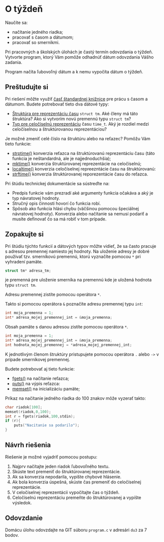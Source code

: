 # O týždeň

Naučíte sa:

  - načítanie jedného riadka;
  - pracovať s časom a dátumom;
  - pracovať so smerníkmi.

Pri pracovných a školských úlohách je častý termín odovzdania o týždeň.
Vytvorte program, ktorý Vám pomôže odhadnúť dátum odovzdania Vášho
zadania.

Program načíta ľubovoľný dátum a k nemu vypočíta dátum o týždeň.

## Preštudujte si

Pri riešení môžte využiť [časť štandardnej knižnice](http://www.cplusplus.com/reference/ctime/) pre prácu s časom
a dátumom. Budete potrebovať tieto dva dátové typy:

- [Štruktúra pre reprezentáciu času](http://www.cplusplus.com/reference/ctime/tm/) `struct tm`.
     Aké členy má táto štruktúra? Ako si vytvorím novú premennú typu `struct tm`?
- [Typ pre celočíselnú reprezentáciu](http://www.cplusplus.com/reference/ctime/time_t/)
    času `time_t`. Aký je rozdiel medzi celočíselnou a štruktúrovanou reprezentáciou?

Je možné zmeniť celé číslo na štruktúru alebo na reťazec? Pomôžu Vám tieto funkcie:

- [strptime()](http://man7.org/linux/man-pages/man3/strptime.3.html) konverzia reťazca na štruktúrovanú reprezentáciu času (táto funkcia je neštandardná, ale je najjednoduchšia);
- [mktime()](http://www.cplusplus.com/reference/ctime/mktime) konverzia štruktúrovanej reprezentácie na celočíselnú;
- [localtime()](http://www.cplusplus.com/reference/ctime/localtime) konverzia celočíselnej repreezntácie času na štruktúrovanú:
- [strftime()](http://www.cplusplus.com/reference/ctime/strftime) konverzia štruktúrovanej reporezentácie času do reťazca.

Pri štúdiu technickej dokumentácie sa sústreďte na:

- Predpis funkcie vám prezradí aké argumenty funkcia očakáva a aký je typ návratovej hodnoty.
- Stručný opis činnosti hovorí čo funkcia robí.
- Spôsob ako funkcia hlási chybu (väčšinou pomocou špeciálnej návratovej hodnoty). Konverzia alebo načítanie sa nemusí podariť a     musíte definovať čo sa má robiť v tom prípade.

## Zopakujte si

Pri štúdiu týchto funkcií a dátových typov môžte vidieť, že sa často
pracuje s adresou premennej namiesto jej hodnoty. Na uloženie adresy je
dobré používať tzv. smerníkovú premennú, ktorú vyznačíte pomocou `*` pri
vyhradení pamäte.

```c
struct tm* adresa_tm;
```

je premenná pre uloženie smerníka na premennú kde je uložená hodnota typu `struct tm`.

Adresu premennej zistíte pomocou operátora `*`.

Takto si pomocou operátora `&` poznačíte adresu premennej typu `int`:

``` c
int moja_premenna = 1;
int* adresa_mojej_premennej_int = &moja_premenna;
```

Obsah pamäte s danou adresou zistíte pomocou operátora `*`.

``` c
int moja_premenna = 1;
int* adresa_mojej_premennej_int = &moja_premenna;
int hodnota_mojej_premennej = *adresa_mojej_premennej_int;
```

K jednotlivým členom štruktúry pristupujete pomocou operátora `.` alebo `->` v prípade smerníkovej premennej.

Budete potrebovať aj tieto funkcie:

- [fgets()](http://www.cplusplus.com/reference/cstdio/fgets/) na načítanie reťazca;
- [puts()](http://www.cplusplus.com/reference/cstdio/puts/) na výpis reťazca:
- [memset()](http://www.cplusplus.com/reference/cstring/memset/) na inicializáciu pamäte;

Príkaz na načítanie jedného riadka do 100 znakov môže vyzerať takto:

``` c
char riadok[100];
memset(riadok,0,100);
int r = fgets(riadok,100,stdin);
if (r){
    puts("Nacitanie sa podarilo");
}
```

## Návrh riešenia

Riešenie je možné vyjadriť pomocou postupu:

1.  Najprv načítajte jeden riadok ľubovoľného textu.
2.  Skúste text premeniť do štruktúrovanej reprezentácie.
3.  Ak sa konverzia nepodarila, vypíšte chybové hlásenie.
4.  Ak bola konverzia úspešná, skúste čas premeniť do celočíselnej
    reprezentácie.
5.  V celočíselnej reprezentácii vypočítajte čas o týždeň.
6.  Celočíselnú reprezentáciu premeňte do štruktúrovanej a vypíšte
    výsledok.

## Odovzdanie

Domácu úlohu odovzdajte na GIT súboru `program.c` v adresári `du3` za 7 bodov.

